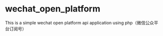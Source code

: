 wechat_open_platform
====================

This is a simple wechat open platform api application using php（微信公众平台订阅号）
